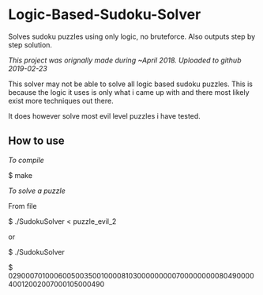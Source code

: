 # Logic-Based-Sudoku-Solver
Solves sudoku puzzles using only logic, no bruteforce. Also outputs step by step solution.

*This project was orignally made during ~April 2018. Uploaded to github 2019-02-23*

This solver may not be able to solve all logic based sudoku puzzles. This is because the logic it uses is only what i came up with and there most likely exist more techniques out there.

It does however solve most evil level puzzles i have tested.

## How to use
*To compile*

$ make

*To solve a puzzle*

From file

$ ./SudokuSolver < puzzle_evil_2

or

$ ./SudokuSolver

$ 029000701000600500350010000810300000000070000000008049000040012002007000105000490
